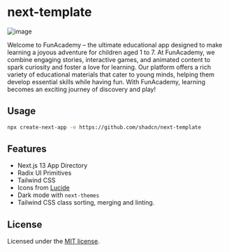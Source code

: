 # next-template
![image](https://github.com/user-attachments/assets/033d2ef9-bac2-4787-b5a1-bcca2b756a01)



Welcome to FunAcademy – the ultimate educational app designed to make learning a joyous adventure for children aged 1 to 7. At FunAcademy, we combine engaging stories, interactive games, and animated content to spark curiosity and foster a love for learning. Our platform offers a rich variety of educational materials that cater to young minds, helping them develop essential skills while having fun. With FunAcademy, learning becomes an exciting journey of discovery and play!

## Usage

```bash
npx create-next-app -e https://github.com/shadcn/next-template
```

## Features

- Next.js 13 App Directory
- Radix UI Primitives
- Tailwind CSS
- Icons from [Lucide](https://lucide.dev)
- Dark mode with `next-themes`
- Tailwind CSS class sorting, merging and linting.

## License

Licensed under the [MIT license](https://github.com/shadcn/ui/blob/main/LICENSE.md).
